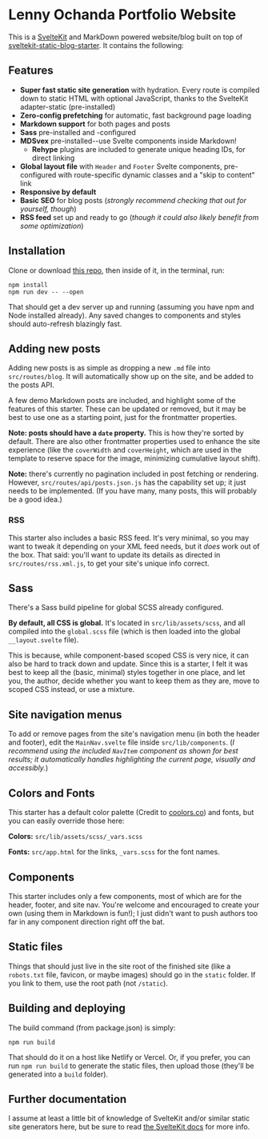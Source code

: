 # Lenny Ochanda Portfolio Website

This is a [SvelteKit](https://kit.svelte.dev/) and MarkDown powered website/blog built on top of [sveltekit-static-blog-starter](https://www.github.com/josh-collinsworth/sveltekit-blog-starter). It contains the following:

## Features

- **Super fast static site generation** with hydration. Every route is compiled down to static HTML with optional JavaScript, thanks to the SvelteKit adapter-static (pre-installed)
- **Zero-config prefetching** for automatic, fast background page loading
- **Markdown support** for both pages and posts
- **Sass** pre-installed and -configured
- **MDSvex** pre-installed--use Svelte components inside Markdown!
  - **Rehype** plugins are included to generate unique heading IDs, for direct linking
- **Global layout file** with `Header` and `Footer` Svelte components, pre-configured with route-specific dynamic classes and a "skip to content" link
- **Responsive by default** 
- **Basic SEO** for blog posts (_strongly recommend checking that out for yourself, though_)
- **RSS feed** set up and ready to go (_though it could also likely benefit from some optimization_)


## Installation

Clone or download [this repo](https://github.com/dak-384/improved-spork), then inside of it, in the terminal, run:

```
npm install
npm run dev -- --open
```

That should get a dev server up and running (assuming you have npm and Node installed already). Any saved changes to components and styles should auto-refresh blazingly fast.


## Adding new posts

Adding new posts is as simple as dropping a new `.md` file into `src/routes/blog`. It will automatically show up on the site, and be added to the posts API.

A few demo Markdown posts are included, and highlight some of the features of this starter. These can be updated or removed, but it may be best to use one as a starting point, just for the frontmatter properties.

**Note: posts should have a `date` property.** This is how they're sorted by default. There are also other frontmatter properties used to enhance the site experience (like the `coverWidth` and `coverHeight`, which are used in the template to reserve space for the image, minimizing cumulative layout shift).

**Note:** there's currently no pagination included in post fetching or rendering. However, `src/routes/api/posts.json.js` has the capability set up; it just needs to be implemented. (If you have many, many posts, this will probably be a good idea.)


### RSS

This starter also includes a basic RSS feed. It's very minimal, so you may want to tweak it depending on your XML feed needs, but it _does_ work out of the box. That said: you'll want to update its details as directed in `src/routes/rss.xml.js`, to get your site's unique info correct.
  

## Sass

There's a Sass build pipeline for global SCSS already configured.

**By default, all CSS is global.** It's located in `src/lib/assets/scss`, and all compiled into the `global.scss` file (which is then loaded into the global `__layout.svelte` file).

This is because, while component-based scoped CSS is very nice, it can also be hard to track down and update. Since this is a starter, I felt it was best to keep all the (basic, minimal) styles together in one place, and let you, the author, decide whether you want to keep them as they are, move to scoped CSS instead, or use a mixture.


## Site navigation menus

To add or remove pages from the site's navigation menu (in both the header and footer), edit the `MainNav.svelte` file inside `src/lib/components`. (_I recommend using the included `NavItem` component as shown for best results; it automatically handles highlighting the current page, visually and accessibly._)


## Colors and Fonts

This starter has a default color palette (Credit to [coolors.co](https://coolors.co/palettes/trending)) and fonts, but you can easily override those here:

**Colors:** `src/lib/assets/scss/_vars.scss`
  
**Fonts:** `src/app.html` for the links, `_vars.scss` for the font names.


## Components

This starter includes only a few components, most of which are for the header, footer, and site nav. You're welcome and encouraged to create your own (using them in Markdown is fun!); I just didn't want to push authors too far in any component direction right off the bat.


## Static files

Things that should just live in the site root of the finished site (like a `robots.txt` file, favicon, or maybe images) should go in the `static` folder. If you link to them, use the root path (not `/static`).


## Building and deploying

The build command (from package.json) is simply:

```
npm run build
```

That should do it on a host like Netlify or Vercel. Or, if you prefer, you can run `npm run build` to generate the static files, then upload those (they'll be generated into a `build` folder).


## Further documentation

I assume at least a little bit of knowledge of SvelteKit and/or similar static site generators here, but be sure to read [the SvelteKit docs](https://kit.svelte.dev/docs) for more info.